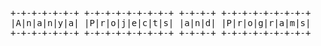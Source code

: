 <tt>+-+-+-+-+-+-+ +-+-+-+-+-+-+-+-+ +-+-+-+ +-+-+-+-+-+-+-+-+ </tt><br>
 <tt>|A|n|a|n|y|a| |P|r|o|j|e|c|t|s| |a|n|d| |P|r|o|g|r|a|m|s| </tt><br>
 <tt>+-+-+-+-+-+-+ +-+-+-+-+-+-+-+-+ +-+-+-+ +-+-+-+-+-+-+-+-+ 
</tt>
